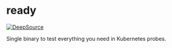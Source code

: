 # ready
[![DeepSource](https://deepsource.io/gh/IMMORTALxJO/ready.svg/?label=active+issues&show_trend=true&token=SaCVhzg7Sci39dpzTEGdpLsS)](https://deepsource.io/gh/IMMORTALxJO/ready/?ref=repository-badge)

Single binary to test everything you need in Kubernetes probes.
